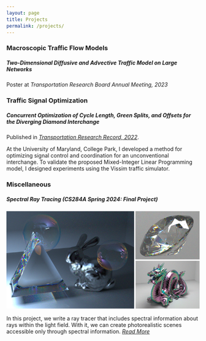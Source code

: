 ```yaml
---
layout: page
title: Projects
permalink: /projects/
---
```

### Macroscopic Traffic Flow Models

#####  Two-Dimensional Diffusive and Advective Traffic Model on Large Networks

Poster at *Transportation Research Board Annual Meeting, 2023*

### Traffic Signal Optimization

##### Concurrent Optimization of Cycle Length, Green Splits, and Offsets for the Diverging Diamond Interchange

Published in [*Transportation Research Record, 2022*](https://journals.sagepub.com/doi/abs/10.1177/03611981221096664).

At the University of Maryland, College Park, I developed a method for optimizing signal control and coordination for an unconventional interchange. To validate the proposed Mixed-Integer Linear Programming model, I designed experiments using the Vissim traffic simulator.

### Miscellaneous

##### Spectral Ray Tracing (CS284A Spring 2024: Final Project)

![Renders](/assets/spectral/images/final_renders.png)

In this project, we write a ray tracer that includes spectral information about rays within the light field. With it, we can create photorealistic scenes accessible only through spectral information. [*Read More*](/projects/spectral)

